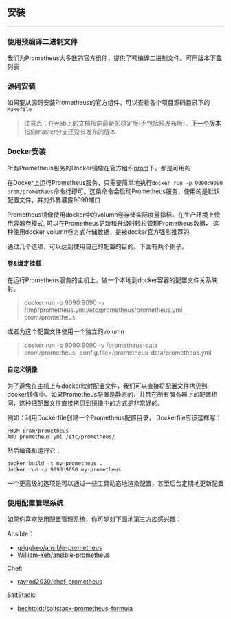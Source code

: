 ## 安装
---
### 使用预编译二进制文件
我们为Prometheus大多数的官方组件，提供了预编译二进制文件。可用版本[下载](https://prometheus.io/download)列表

### 源码安装
如果要从源码安装Prometheus的官方组件，可以查看各个项目源码目录下的`Makefile`
> 注意点：在web上的文档指向最新的稳定版(不包括预发布版)。[下一个版本](https://github.com/prometheus/docs/compare/next-release)指向master分支还没有发布的版本

### Docker安装
所有Prometheus服务的Docker镜像在官方组织[prom](https://hub.docker.com/u/prom/)下，都是可用的

在Docker上运行Prometheus服务，只需要简单地执行`docker run -p 9090:9090 prom/prometheus`命令行即可。这条命令会启动Prometheus服务，使用的是默认配置文件，并对外界暴露9090端口

Prometheus镜像使用docker中的volumn卷存储实际度量指标。在生产环境上使用[容器卷](https://docs.docker.com/engine/userguide/containers/dockervolumes/#creating-and-mounting-a-data-volume-container)模式, 可以在Prometheus更新和升级时轻松管理Prometheus数据， 这种使用docker volumn卷方式存储数据，是被docker官方强烈推荐的.

通过几个选项，可以达到使用自己的配置的目的。下面有两个例子。

#### 卷&绑定挂载
在运行Prometheus服务的主机上，做一个本地到docker容器的配置文件关系映射。
> docker run -p 9090:9090 -v /tmp/prometheus.yml:/etc/prometheus/prometheus.yml prom/prometheus

或者为这个配置文件使用一个独立的volumn
> docker run -p 9090:9090 -v /prometheus-data \
       prom/prometheus -config.file=/prometheus-data/prometheus.yml

#### 自定义镜像
为了避免在主机上与docker映射配置文件，我们可以直接将配置文件拷贝到docker镜像中。如果Prometheus配置是静态的，并且在所有服务器上的配置相同，这种把配置文件直接拷贝到镜像中的方式是非常好的。

例如：利用Dockerfile创建一个Prometheus配置目录， Dockerfile应该这样写：
```
FROM prom/prometheus
ADD prometheus.yml /etc/prometheus/
```

然后编译和运行它：
```
docker build -t my-prometheus .
docker run -p 9090:9090 my-prometheus
```

一个更高级的选项是可以通过一些工具动态地渲染配置，甚至后台定期地更新配置

### 使用配置管理系统
如果你喜欢使用配置管理系统，你可能对下面地第三方库感兴趣：

Ansible：
 - [griggheo/ansible-prometheus](https://github.com/griggheo/ansible-prometheus)
 - [William-Yeh/ansible-prometheus](https://github.com/William-Yeh/ansible-prometheus)

Chef:
 - [rayrod2030/chef-prometheus](https://github.com/rayrod2030/chef-prometheus)

SaltStack:
 - [bechtoldt/saltstack-prometheus-formula](https://github.com/bechtoldt/saltstack-prometheus-formula)
